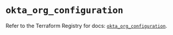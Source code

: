 # `okta_org_configuration`

Refer to the Terraform Registry for docs: [`okta_org_configuration`](https://registry.terraform.io/providers/okta/okta/4.13.0/docs/resources/org_configuration).
